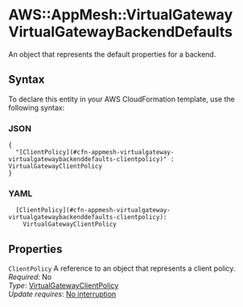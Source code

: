 # AWS::AppMesh::VirtualGateway VirtualGatewayBackendDefaults<a name="aws-properties-appmesh-virtualgateway-virtualgatewaybackenddefaults"></a>

An object that represents the default properties for a backend\.

## Syntax<a name="aws-properties-appmesh-virtualgateway-virtualgatewaybackenddefaults-syntax"></a>

To declare this entity in your AWS CloudFormation template, use the following syntax:

### JSON<a name="aws-properties-appmesh-virtualgateway-virtualgatewaybackenddefaults-syntax.json"></a>

```
{
  "[ClientPolicy](#cfn-appmesh-virtualgateway-virtualgatewaybackenddefaults-clientpolicy)" : VirtualGatewayClientPolicy
}
```

### YAML<a name="aws-properties-appmesh-virtualgateway-virtualgatewaybackenddefaults-syntax.yaml"></a>

```
  [ClientPolicy](#cfn-appmesh-virtualgateway-virtualgatewaybackenddefaults-clientpolicy): 
    VirtualGatewayClientPolicy
```

## Properties<a name="aws-properties-appmesh-virtualgateway-virtualgatewaybackenddefaults-properties"></a>

`ClientPolicy`  <a name="cfn-appmesh-virtualgateway-virtualgatewaybackenddefaults-clientpolicy"></a>
A reference to an object that represents a client policy\.  
*Required*: No  
*Type*: [VirtualGatewayClientPolicy](aws-properties-appmesh-virtualgateway-virtualgatewayclientpolicy.md)  
*Update requires*: [No interruption](https://docs.aws.amazon.com/AWSCloudFormation/latest/UserGuide/using-cfn-updating-stacks-update-behaviors.html#update-no-interrupt)